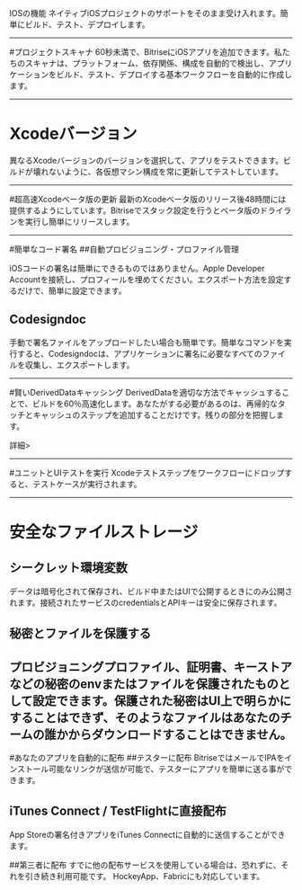 IOSの機能
ネイティブiOSプロジェクトのサポートをそのまま受け入れます。簡単にビルド、テスト、デプロイします。

---

#プロジェクトスキャナ
60秒未満で、BitriseにiOSアプリを追加できます。私たちのスキャナは、プラットフォーム、依存関係、構成を自動的で検出し、アプリケーションをビルド、テスト、デプロイする基本ワークフローを自動的に作成します。

---

# Xcodeバージョン
異なるXcodeバージョンのバージョンを選択して、アプリをテストできます。ビルドが壊れないように、各仮想マシン構成を常に更新してテストしています。

---

#超高速Xcodeベータ版の更新
最新のXcodeベータ版のリリース後48時間には提供するようにしています。Bitriseでスタック設定を行うとベータ版のドライランを実行し簡単にリリースします。

---

#簡単なコード署名
##自動プロビジョニング・プロファイル管理

iOSコードの署名は簡単にできるものではありません。Apple Developer Accountを接続し、プロフィールを埋めてください。エクスポート方法を設定するだけで、簡単に設定できます。

## Codesigndoc
手動で署名ファイルをアップロードしたい場合も簡単です。簡単なコマンドを実行すると、Codesigndocは、アプリケーションに署名に必要なすべてのファイルを収集し、エクスポートします。

---

#賢いDerivedDataキャッシング
DerivedDataを適切な方法でキャッシュすることで、ビルドを60％高速化します。あなたがする必要があるのは、再帰的なタッチとキャッシュのステップを追加することだけです。残りの部分を把握します。

詳細>

---

#ユニットとUIテストを実行
Xcodeテストステップをワークフローにドロップすると、テストケースが実行されます。

---

# 安全なファイルストレージ
## シークレット環境変数
データは暗号化されて保存され、ビルド中またはUIで公開するときにのみ公開されます。接続されたサービスのcredentialsとAPIキーは安全に保存されます。

## 秘密とファイルを保護する
プロビジョニングプロファイル、証明書、キーストアなどの秘密のenvまたはファイルを保護されたものとして設定できます。保護された秘密はUI上で明らかにすることはできず、そのようなファイルはあなたのチームの誰かからダウンロードすることはできません。
---

#あなたのアプリを自動的に配布
##テスターに配布
BitriseではメールでIPAをインストール可能なリンクが送信が可能で、テスターに​​アプリを簡単に送る事ができます。

## iTunes Connect / TestFlightに直接配布
App Storeの署名付きアプリをiTunes Connectに自動的に送信することができます。

##第三者に配布
すでに他の配布サービスを使用している場合は、恐れずに、それを引き続き利用可能です。 HockeyApp、Fabricにも対応しています。